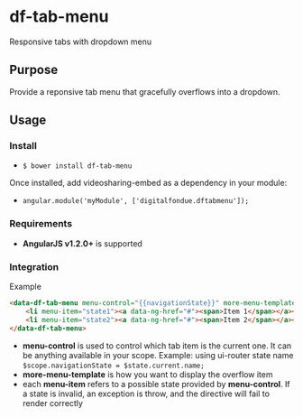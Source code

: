 df-tab-menu
===========

Responsive tabs with dropdown menu

## Purpose
Provide a reponsive tab menu that gracefully overflows into a dropdown.

## Usage

### Install

* `$ bower install df-tab-menu`

Once installed, add videosharing-embed as a dependency in your module:

* `angular.module('myModule', ['digitalfondue.dftabmenu']);`

### Requirements

* **AngularJS v1.2.0+** is supported

### Integration

Example
```html
<data-df-tab-menu menu-control="{{navigationState}}" more-menu-template="<span>More +</span>">
	<li menu-item="state1"><a data-ng-href="#"><span>Item 1</span></a></li>
	<li menu-item="state2"><a data-ng-href="#"><span>Item 2</span></a></li>
</data-df-tab-menu>
```

* **menu-control** is used to control which tab item is the current one. It can be anything available in your scope. Example: using ui-router state name `$scope.navigationState = $state.current.name;`
* **more-menu-template** is how you want to display the overflow item
* each **menu-item** refers to a possible state provided by **menu-control**. If a state is invalid, an exception is throw, and the directive will fail to render correctly
